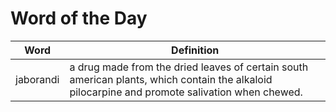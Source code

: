 # Word of the Day

|Word|Definition|
|---|---|
|jaborandi|a drug made from the dried leaves of certain south american plants, which contain the alkaloid pilocarpine and promote salivation when chewed.|
